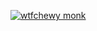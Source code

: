 [![wtfchewy monk](https://github-readme-stats.vercel.app/api?username=Flairings&show_icons=true&theme=default)](https://twitter.com/wtfchewy)
